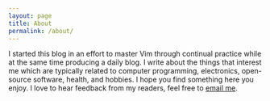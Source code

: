 ```yaml
---
layout: page
title: About
permalink: /about/
---
```


I started this blog in an effort to master Vim through continual practice while
at the same time producing a daily blog. I write about the things that interest
me which are typically related to computer programming, electronics,
open-source software, health, and hobbies. I hope you find something here you
enjoy. I love to hear feedback from my readers, feel free to [email
me](mailto:cuddco@gmail.com).

